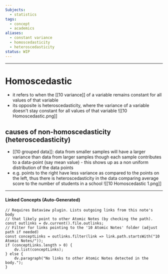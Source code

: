 ```yaml
---
Subjects:
  - statistics
tags:
  - concept
  - academics
aliases:
  - constant variance
  - homoscedasticity
  - heteroscedasticity
status: WIP
---
```

---
# Homoscedastic 

- it refers to when the [[10 variance]] of a variable remains constant for all values of that variable
- its opposite is heteroscedasticity, where the variance of a variable doesn't stay constant for all values of that variable
![[10 Homoscedastic.png]]
## causes of non-homoscedasticity (heteroscedasticity)
- [[10 grouped data]]: data from smaller samples will have a larger variance than data from larger samples though each sample contributes to a data-point (say mean value) - this shows up as a non uniform distribution of the data points
- e.g. points to the right have less variance as compared to the points on the left, thus there is heteroscedasticity in the data comparing average score to the number of students in a school
	![[10 Homoscedastic 1.png]]
---
#### Linked Concepts (Auto-Generated)
```dataviewjs
// Requires Dataview plugin. Lists outgoing links from this note's body
// that likely point to other Atomic Notes (by checking the path).
const outlinks = dv.current().file.outlinks;
// Filter for links pointing to the '10 Atomic Notes' folder (adjust path if needed)
const conceptLinks = outlinks.filter(link => link.path.startsWith("10 Atomic Notes/"));
if (conceptLinks.length > 0) {
    dv.list(conceptLinks);
} else {
    dv.paragraph("No links to other Atomic Notes detected in the body.");
}
```